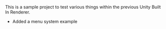 This is a sample project to test various things within the previous Unity Built In Renderer.

- Added a menu system example
